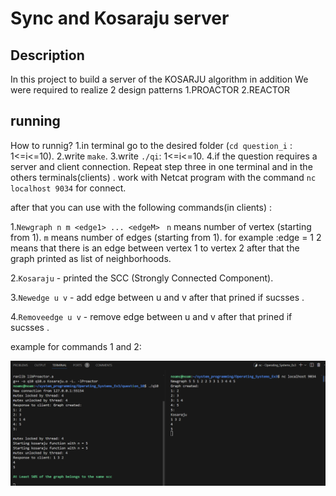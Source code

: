 # Sync and Kosaraju server

## Description

In this project to build a server of the KOSARJU algorithm in addition
We were required to realize 2 design patterns
1.PROACTOR
2.REACTOR

## running 
How to runnig?
1.in terminal go to the desired folder (`cd question_i` : 1<=i<=10).
2.write `make`.
3.write `./qi`: 1<=i<=10.
4.if the question requires a server and client connection.
Repeat step three in one terminal and in the others terminals(clients) .
work with Netcat program with the command `nc localhost 9034` for connect.

after that you can use with the following commands(in clients) :

1.`Newgraph n m <edge1> ... <edgeM> `
`n` means number of vertex (starting from 1).
`m` means number of edges (starting from 1).
for example :edge = 1 2 means that there is an edge between vertex 1 to vertex 2
after that the graph printed as list of neighborhoods.

2.`Kosaraju` - printed the SCC (Strongly Connected Component).

3.`Newedge u v` - add edge between u and v after that prined if sucsses .

4.`Removeedge u v` - remove edge between u and v after that prined if sucsses .


example for commands 1 and 2: 

![alt text](image.png)